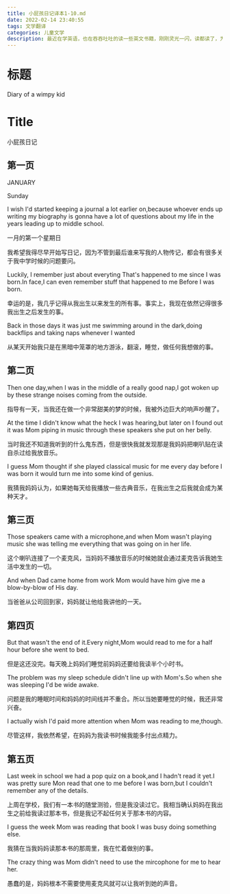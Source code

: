 ```yaml
---
title: 小屁孩日记译本1-10.md
date: 2022-02-14 23:40:55
tags: 文学翻译
categories: 儿童文学
description: 最近在学英语，也在吞吞吐吐的读一些英文书籍，刚刚灵光一闪，读都读了，为啥不把它记录下来，索性就搞一个中文译本吧！哈哈哈哈，哥们从今以后可能又要多一个title了，儿童英文读物翻译家
---
```


# 标题

Diary of a wimpy kid

# Title

小屁孩日记

## 第一页

JANUARY

Sunday

I wish I'd started keeping a journal a lot earlier on,because whoever ends up writing my biography is gonna have a lot of questions about my life in the years leading up to middle school.

一月的第一个星期日

我希望我得尽早开始写日记，因为不管到最后谁来写我的人物传记，都会有很多关于我中学时候的问题要问。

Luckily, I remember just about everyting That's happened to me since I was born.In face,I can even remember stuff that happened to me Before I was born.

幸运的是，我几乎记得从我出生以来发生的所有事。事实上，我现在依然记得很多我出生之后发生的事。

Back in those days it was just me swimming around in the dark,doing backflips and taking naps whenever I wanted

从某天开始我只是在黑暗中笼罩的地方游泳，翻滚，睡觉，做任何我想做的事。

## 第二页

Then one day,when I was in the middle of a really good nap,I got woken up by these strange noises coming from the outside.

指导有一天，当我还在做一个非常甜美的梦的时候，我被外边巨大的响声吵醒了。

At the time I didn't know what the heck I was hearing,but later on I found out it was Mom piping in music through these speakers she put on her belly.

当时我还不知道我听到的什么鬼东西，但是很快我就发现那是我妈妈把喇叭贴在读自杀过给我放音乐。

I guess Mom thought if she played classical music for me every day before I was born it would turn me into some kind of genius.

我猜我妈妈认为，如果她每天给我播放一些古典音乐，在我出生之后我就会成为某种天才。

## 第三页

Those speakers came with a microphone,and when Mom wasn't playing music she was telling me everything that was going on in her life.

这个喇叭连接了一个麦克风，当妈妈不播放音乐的时候她就会通过麦克告诉我她生活中发生的一切。

And when Dad came home from work Mom would have him give me a blow-by-blow of His day.

当爸爸从公司回到家，妈妈就让他给我讲他的一天。

## 第四页

But that wasn't the end of it.Every night,Mom would read to me for a half hour before she went to bed.

但是这还没完。每天晚上妈妈们睡觉前妈妈还要给我读半个小时书。

The problem was my sleep schedule didn't line up with Mom's.So when she was sleeping I'd be wide awake.

问题是我的睡眠时间和妈妈的时间线并不重合。所以当她要睡觉的时候，我还非常兴奋。

I actually wish I'd paid more attention when Mom was reading to me,though.

尽管这样，我依然希望，在妈妈为我读书时候我能多付出点精力。

## 第五页

Last week in school we had a pop quiz on a book,and I hadn't read it yet.I was pretty sure Mon read that one to me before I was born,but I couldn't remember any of the details.

上周在学校，我们有一本书的随堂测验，但是我没读过它。我相当确认妈妈在我出生之前给我读过那本书，但是我记不起任何关于那本书的内容。

I guess the week Mom was reading that book I was busy doing something else.

我猜在当我妈妈读那本书的那周里，我在忙着做别的事。

The crazy thing was Mom didn't need to use the mircophone for me to hear her.

愚蠢的是，妈妈根本不需要使用麦克风就可以让我听到她的声音。




